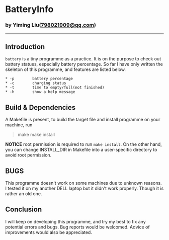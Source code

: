 # BatteryInfo
### by Yiming Liu(<798021909@qq.com>)
______

## Introduction
`battery` is a tiny programme as a practice. It is on the purpose to 
check out battery statues, especially battery percentage. So far I have 
only written the skeleton of this programme, and  features are listed below.  

	* -p		battery percentage
	* -c 		charging status
	* -t		time to empty/full(not finished)
	* -h		show a help message

## Build & Dependencies
A Makefile is present, to build the target file and install programme 
on your machine, run 

> make
> make install

**NOTICE** root permission is required to run `make install`. On the other 
hand, you can change INSTALL_DIR in Makefile into a user-specific directory
to avoid root permission.  

## BUGS 
This programme doesn't work on some machines due to unknown reasons. I tested 
it on my another DELL laptop but it didn't work properly. Though it is rather 
an old one. 

## Conclusion
I will keep on developing this programme, and try my best to fix any potential 
errors and bugs. Bug reports would be welcomed. Advice of improvements would also 
be appreciated.
